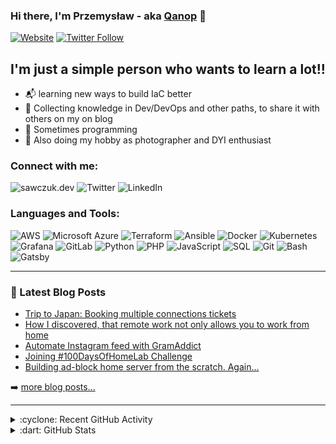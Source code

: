 ### Hi there, I'm Przemysław - aka [Qanop][website] 👋 

[![Website](https://img.shields.io/website?label=sawczuk.dev&style=for-the-badge&url=https%3A%2F%2Fcodestackr.com)][website]
[![Twitter Follow](https://img.shields.io/twitter/follow/sawczuk_dev?color=1DA1F2&logo=twitter&style=for-the-badge)][twitter_follow]

## I'm just a simple person who wants to learn a lot!!

- :mailbox_with_mail: learning new ways to build IaC better
- :pushpin: Collecting knowledge in Dev/DevOps and other paths, to share it with others on my on blog
- :space_invader: Sometimes programming
- :game_die: Also doing my hobby as photographer and DYI enthusiast

### Connect with me:
![sawczuk.dev](https://img.shields.io/badge/-sawczuk.dev-02456C?logo=Pastebin&style=for-the-badge&logoColor=black)
![Twitter](https://img.shields.io/badge/-Twitter-1DA1F2?logo=Twitter&style=for-the-badge&logoColor=black)
![LinkedIn](https://img.shields.io/badge/-LinkedIn-0A66C2?logo=LinkedIn&style=for-the-badge&logoColor=black)

### Languages and Tools:
![AWS](https://img.shields.io/badge/-AWS-FF9900?logo=AmazonAWS&style=for-the-badge&logoColor=black)
![Microsoft Azure](https://img.shields.io/badge/-Azure-0078D4?logo=MicrosoftAzure&style=for-the-badge&logoColor=black)
![Terraform](https://img.shields.io/badge/-Terraform-7B42BC?logo=Terraform&style=for-the-badge&logoColor=white)
![Ansible](https://img.shields.io/badge/-Ansible-212121?logo=Ansible&style=for-the-badge&logoColor=white)
![Docker](https://img.shields.io/badge/-Docker-2496ED?logo=Docker&style=for-the-badge&logoColor=black)
![Kubernetes](https://img.shields.io/badge/-Kubernetes-326CE5?logo=Kubernetes&style=for-the-badge&logoColor=black)
![Grafana](https://img.shields.io/badge/-Grafana-F46800?logo=Grafana&style=for-the-badge&logoColor=black)
![GitLab](https://img.shields.io/badge/-GitLab-FC6D26?logo=GitLab&style=for-the-badge&logoColor=black)
![Python](https://img.shields.io/badge/-Python-3776AB?logo=Python&style=for-the-badge&logoColor=black)
![PHP](https://img.shields.io/badge/-PHP-777BB4?logo=PHP&style=for-the-badge&logoColor=white)
![JavaScript](https://img.shields.io/badge/-JavaScript-F7DF1E?logo=JavaScript&style=for-the-badge&logoColor=black)
![SQL](https://img.shields.io/badge/-SQL-4169E1?logo=PostgreSQL&style=for-the-badge&logoColor=black)
![Git](https://img.shields.io/badge/-Git-F05032?logo=Git&style=for-the-badge&logoColor=black)
![Bash](https://img.shields.io/badge/-Bash-4EAA25?logo=GNUBash&style=for-the-badge&logoColor=white)
![Gatsby](https://img.shields.io/badge/-Gatsby-663399?logo=Gatsby&style=for-the-badge&logoColor=white)

---

### :notebook: Latest Blog Posts

<!-- BLOG-POST-LIST:START -->
- [Trip to Japan: Booking multiple connections tickets](https://sawczuk.dev/posts/trip-to-japan-booking-multiple-connections-tickets)
- [How I discovered, that remote work not only allows you to work from home](https://sawczuk.dev/posts/how-i-discovered-that-remote-work-not-only-allows-you-to-work-from-home)
- [Automate Instagram feed with GramAddict](https://sawczuk.dev/posts/automate-instagram-feed-with-gramaddict)
- [Joining #100DaysOfHomeLab Challenge](https://sawczuk.dev/posts/joining-100-days-of-homelab-challenge)
- [Building ad-block home server from the scratch. Again...](https://sawczuk.dev/posts/building-rpi-from-the-scratch)
<!-- BLOG-POST-LIST:END -->

➡️ [more blog posts...][website]

---
<details>
  <summary>:cyclone: Recent GitHub Activity</summary>
  
<!--RECENT_ACTIVITY:start-->
1. 🎉 Merged PR [#1](https://github.com/Qanop/homelab/pull/1) in [Qanop/homelab](https://github.com/Qanop/homelab)
2. 💪 Opened PR [#1](https://github.com/Qanop/homelab/pull/1) in [Qanop/homelab](https://github.com/Qanop/homelab)
<!--RECENT_ACTIVITY:end-->

</details>

<details>
  <summary>:dart: GitHub Stats</summary>
  <img align="left" alt="Qanop's GitHub Stats" src="https://github-readme-stats.vercel.app/api?username=Qanop&hide=contribs,prs&count_private=true&show_icons=true&theme=gruvbox" />
</details>

[website]: https://sawczuk.dev
[twitter]: https://twitter.com/sawczuk_dev
[twitter_follow]: https://twitter.com/intent/follow?original_referer=https%3A%2F%2Fgithub.com%2FQanop&screen_name=sawczuk_dev
[linkedin]: https://www.linkedin.com/in/psawczuk/
